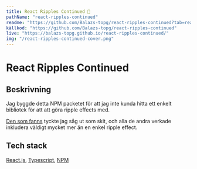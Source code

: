 ```yaml
---
title: React Ripples Continued 🌊
pathName: "react-ripples-continued"
readme: "https://github.com/Balazs-topg/react-ripples-continued?tab=readme-ov-file#----react-ripples-continued-"
källkod: "https://github.com/Balazs-topg/react-ripples-continued"
live: "https://balazs-topg.github.io/react-ripples-continued/"
img: "/react-ripples-continued-cover.png"
---
```


# React Ripples Continued

## Beskrivning

Jag byggde detta NPM packetet för att jag inte kunda hitta ett enkelt bibliotek för att att göra ripple effects med.

[Den som fanns](https://rwu823.github.io/react-ripples/) tyckte jag såg ut som skit, och alla de andra verkade inkludera väldigt mycket mer än en enkel ripple effect.

## Tech stack

[React.js](https://react.dev/), [Typescript](https://www.typescriptlang.org/), [NPM](https://www.npmjs.com/)
